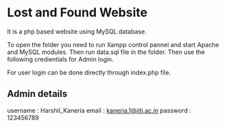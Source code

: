 # Lost and Found Website

It is a php based website using MySQL database.

To open the folder you need to run Xampp control pannel and start Apache and MySQL modules.
Then run data.sql file in the folder. Then use the following credientials for Admin login.

For user login can be done directly through index.php file.


## Admin details 

username : Harshil_Kaneria
email : kaneria.1@iitj.ac.in
password : 123456789

